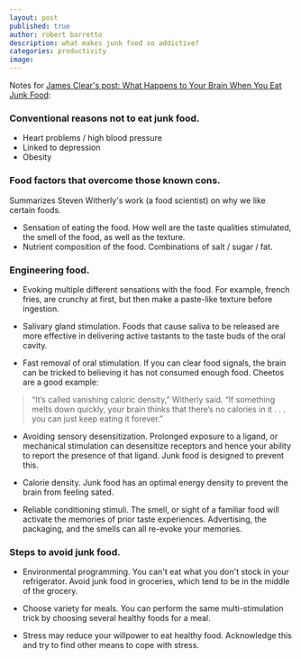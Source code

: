 ```yaml
---
layout: post
published: true
author: robert barretto
description: what makes junk food so addictive?
categories: productivity
image:
---
```

Notes for [James Clear's post: What Happens to Your Brain When You Eat Junk Food](http://t.dripemail2.com/c/eyJhY2NvdW50X2lkIjoiMjY2ODI3NSIsImRlbGl2ZXJ5X2lkIjoiMzIzNzAzMzE2OSIsInVybCI6Imh0dHA6Ly9qYW1lc2NsZWFyLmNvbS9qdW5rLWZvb2Qtc2NpZW5jZT9fX3M9ZnN6cWJ3OG9teGNxd2dyaXNxY2sifQ):

### Conventional reasons not to eat junk food.
* Heart problems / high blood pressure
* Linked to depression
* Obesity

### Food factors that overcome those known cons.
Summarizes Steven Witherly's work (a food scientist) on why we like certain foods.
* Sensation of eating the food. How well are the taste qualities stimulated, the smell of the food, as well as the texture.
* Nutrient composition of the food. Combinations of salt / sugar / fat.

### Engineering food.
* Evoking multiple different sensations with the food.  For example, french fries, are crunchy at first, but then make a paste-like texture before ingestion.

* Salivary gland stimulation.  Foods that cause saliva to be released are more effective in delivering active tastants to the taste buds of the oral cavity.

* Fast removal of oral stimulation.  If you can clear food signals, the brain can be tricked to believing it has not consumed enough food.  Cheetos are a good example:
>  “It’s called vanishing caloric density,” Witherly said. “If something melts down quickly, your brain thinks that there’s no calories in it . . . you can just keep eating it forever.”

* Avoiding sensory desensitization.  Prolonged exposure to a ligand, or mechanical stimulation can desensitize receptors and hence your ability to report the presence of that ligand.  Junk food is designed to prevent this.

* Calorie density.  Junk food has an optimal energy density to prevent the brain from feeling sated.

* Reliable conditioning stimuli.  The smell, or sight of a familiar food will activate the memories of prior taste experiences.  Advertising, the packaging, and the smells can all re-evoke your memories.

### Steps to avoid junk food.
* Environmental programming.  You can't eat what you don't stock in your refrigerator.  Avoid junk food in groceries, which tend to be in the middle of the grocery.

* Choose variety for meals.  You can perform the same multi-stimulation trick by choosing several healthy foods for a meal.

* Stress may reduce your willpower to eat healthy food.  Acknowledge this and try to find other means to cope with stress.
